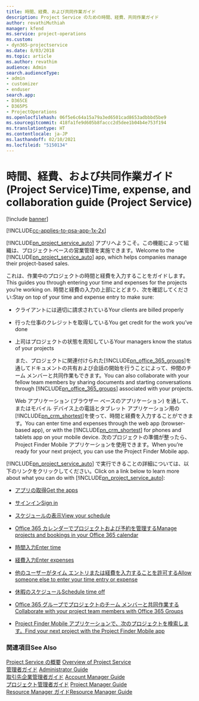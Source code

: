 ```yaml
---
title: 時間、経費、および共同作業ガイド
description: Project Service のための時間、経費、共同作業ガイド
author: revathiMuthiah
manager: kfend
ms.service: project-operations
ms.custom:
- dyn365-projectservice
ms.date: 8/03/2018
ms.topic: article
ms.author: revathim
audience: Admin
search.audienceType:
- admin
- customizer
- enduser
search.app:
- D365CE
- D365PS
- ProjectOperations
ms.openlocfilehash: 06f5e6c64a15a79a3ed6501cad8653adbbbd5be9
ms.sourcegitcommit: 418fa1fe9d605b8faccc2d5dee1b04b4e753f194
ms.translationtype: HT
ms.contentlocale: ja-JP
ms.lasthandoff: 02/10/2021
ms.locfileid: "5150134"
---
```

# <a name="time-expense-and-collaboration-guide-project-service"></a><span data-ttu-id="caa7c-103">時間、経費、および共同作業ガイド (Project Service)</span><span class="sxs-lookup"><span data-stu-id="caa7c-103">Time, expense, and collaboration guide (Project Service)</span></span>

[!include [banner](../includes/psa-now-project-operations.md)]

[!INCLUDE[cc-applies-to-psa-app-1x-2x](../includes/cc-applies-to-psa-app-1x-2x.md)]

<span data-ttu-id="caa7c-104">[!INCLUDE[pn_project_service_auto](../includes/pn-project-service-auto.md)] アプリへようこそ。この機能によって組織は、プロジェクトベースの営業管理を実施できます。</span><span class="sxs-lookup"><span data-stu-id="caa7c-104">Welcome to the [!INCLUDE[pn_project_service_auto](../includes/pn-project-service-auto.md)] app, which helps companies manage their project-based sales.</span></span> 
  
 <span data-ttu-id="caa7c-105">これは、作業中のプロジェクトの時間と経費を入力することをガイドします。</span><span class="sxs-lookup"><span data-stu-id="caa7c-105">This guides you through entering your time and expenses for the projects you’re working on.</span></span> <span data-ttu-id="caa7c-106">時間と経費の入力の上部にとどまり、次を確認してください:</span><span class="sxs-lookup"><span data-stu-id="caa7c-106">Stay on top of your time and expense entry to make sure:</span></span>  
  
- <span data-ttu-id="caa7c-107">クライアントには適切に請求されている</span><span class="sxs-lookup"><span data-stu-id="caa7c-107">Your clients are billed properly</span></span>  
  
- <span data-ttu-id="caa7c-108">行った仕事のクレジットを取得している</span><span class="sxs-lookup"><span data-stu-id="caa7c-108">You get credit for the work you’ve done</span></span>  
  
- <span data-ttu-id="caa7c-109">上司はプロジェクトの状態を周知している</span><span class="sxs-lookup"><span data-stu-id="caa7c-109">Your managers know the status of your projects</span></span>  
  
  <span data-ttu-id="caa7c-110">また、プロジェクトに関連付けられた[!INCLUDE[pn_office_365_groups](../includes/pn-office-365-groups.md)]を通してドキュメントの共有および会話の開始を行うことによって、仲間のチーム メンバーと共同作業もできます。</span><span class="sxs-lookup"><span data-stu-id="caa7c-110">You can also collaborate with your fellow team members by sharing documents and starting conversations through [!INCLUDE[pn_office_365_groups](../includes/pn-office-365-groups.md)] associated with your projects.</span></span>  
  
  <span data-ttu-id="caa7c-111">Web アプリケーション (ブラウザー ベースのアプリケーション) を通して、またはモバイル デバイス上の電話とタブレット アプリケーション用の[!INCLUDE[pn_crm_shortest](../includes/pn-crm-shortest.md)]を使って、時間と経費を入力することができます。</span><span class="sxs-lookup"><span data-stu-id="caa7c-111">You can enter time and expenses through the web app (browser-based app), or with the [!INCLUDE[pn_crm_shortest](../includes/pn-crm-shortest.md)] for phones and tablets app on your mobile device.</span></span> <span data-ttu-id="caa7c-112">次のプロジェクトの準備が整ったら、Project Finder Mobile アプリケーションを使用できます。</span><span class="sxs-lookup"><span data-stu-id="caa7c-112">When you’re ready for your next project, you can use the Project Finder Mobile app.</span></span>  
  
<span data-ttu-id="caa7c-113">[!INCLUDE[pn_project_service_auto](../includes/pn-project-service-auto.md)] で実行できることの詳細については、以下のリンクをクリックしてください。</span><span class="sxs-lookup"><span data-stu-id="caa7c-113">Click on a link below to learn more about what you can do with [!INCLUDE[pn_project_service_auto](../includes/pn-project-service-auto.md)]:</span></span>  
  
-   [<span data-ttu-id="caa7c-114">アプリの取得</span><span class="sxs-lookup"><span data-stu-id="caa7c-114">Get the apps</span></span>](../psa/get-apps.md)  
  
-   [<span data-ttu-id="caa7c-115">サインイン</span><span class="sxs-lookup"><span data-stu-id="caa7c-115">Sign in</span></span>](../psa/sign-in.md)  
  
-   [<span data-ttu-id="caa7c-116">スケジュールの表示</span><span class="sxs-lookup"><span data-stu-id="caa7c-116">View your schedule</span></span>](../psa/view-schedule.md)  
  
-   [<span data-ttu-id="caa7c-117">Office 365 カレンダーでプロジェクトおよび予約を管理する</span><span class="sxs-lookup"><span data-stu-id="caa7c-117">Manage projects and bookings in your Office 365 calendar</span></span>](../psa/manage-project-bookings-office-365-calendar.md)  
  
-   [<span data-ttu-id="caa7c-118">時間入力</span><span class="sxs-lookup"><span data-stu-id="caa7c-118">Enter time</span></span>](../psa/enter-time.md)  
  
-   [<span data-ttu-id="caa7c-119">経費入力</span><span class="sxs-lookup"><span data-stu-id="caa7c-119">Enter expenses</span></span>](../psa/enter-expenses.md)  
  
-   [<span data-ttu-id="caa7c-120">他のユーザーがタイム エントリまたは経費を入力することを許可する</span><span class="sxs-lookup"><span data-stu-id="caa7c-120">Allow someone else to enter your time entry or expense</span></span>](../psa/allow-someone-else-enter-time-entry-expense.md)  
  
-   [<span data-ttu-id="caa7c-121">休暇のスケジュール</span><span class="sxs-lookup"><span data-stu-id="caa7c-121">Schedule time off</span></span>](../psa/schedule-time-off.md)  
  
-   [<span data-ttu-id="caa7c-122">Office 365 グループでプロジェクトのチーム メンバーと共同作業する</span><span class="sxs-lookup"><span data-stu-id="caa7c-122">Collaborate with your project team members with Office 365 Groups</span></span>](../psa/collaborate-project-team-members-office-365-groups.md)  
  
-   [<span data-ttu-id="caa7c-123">Project Finder Mobile アプリケーションで、次のプロジェクトを検索します。</span><span class="sxs-lookup"><span data-stu-id="caa7c-123">Find your next project with the Project Finder Mobile app</span></span>](../psa/find-next-project-finder-mobile-app.md)  
  
### <a name="see-also"></a><span data-ttu-id="caa7c-124">関連項目</span><span class="sxs-lookup"><span data-stu-id="caa7c-124">See Also</span></span>  
 <span data-ttu-id="caa7c-125">[Project Service の概要](../psa/overview.md) </span><span class="sxs-lookup"><span data-stu-id="caa7c-125">[Overview of Project Service](../psa/overview.md) </span></span>  
 <span data-ttu-id="caa7c-126">[管理者ガイド](../psa/admin-guide.md) </span><span class="sxs-lookup"><span data-stu-id="caa7c-126">[Administrator Guide](../psa/admin-guide.md) </span></span>  
 <span data-ttu-id="caa7c-127">[取引先企業管理者ガイド](../psa/account-manager-guide.md) </span><span class="sxs-lookup"><span data-stu-id="caa7c-127">[Account Manager Guide](../psa/account-manager-guide.md) </span></span>  
 <span data-ttu-id="caa7c-128">[プロジェクト管理者ガイド](../psa/project-manager-guide.md) </span><span class="sxs-lookup"><span data-stu-id="caa7c-128">[Project Manager Guide](../psa/project-manager-guide.md) </span></span>  
 [<span data-ttu-id="caa7c-129">Resource Manager ガイド</span><span class="sxs-lookup"><span data-stu-id="caa7c-129">Resource Manager Guide</span></span>](../psa/resource-manager-guide.md)   
